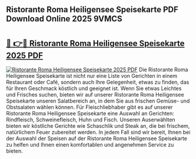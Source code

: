 ## Ristorante Roma Heiligensee Speisekarte PDF Download Online 2025 9VMCS

# <h2><a href="http://gc92a9.nevu.top/?p=Ristorante+Roma+Heiligensee+Speisekarte">🔗 👉🔴 Ristorante Roma Heiligensee Speisekarte 2025 PDF</a></h2>

[![Ristorante Roma Heiligensee Speisekarte 2025 PDF](https://i.imgur.com/dBaPXMq.png)](http://gc92a9.nevu.top/?p=Ristorante+Roma+Heiligensee+Speisekarte)
Die Ristorante Roma Heiligensee Speisekarte ist nicht nur eine Liste von Gerichten in einem Restaurant oder Café, sondern auch Ihre Gelegenheit, etwas zu finden, das für Ihren Geschmack köstlich und geeignet ist. Wenn Sie etwas Leichtes und Frisches suchen, bieten wir auf unserer Ristorante Roma Heiligensee Speisekarte unseren Salatbereich an, in dem Sie aus frischen Gemüse- und Obstsalaten wählen können. Für Fleischliebhaber gibt es auf unserer Ristorante Roma Heiligensee Speisekarte eine Auswahl an Gerichten: Rindfleisch, Schweinefleisch, Huhn und Fisch. Unseren Auserwählten bieten wir köstliche Gerichte wie Schaschlik und Steak an, die bei frischem, natürlichem Feuer zubereitet werden. In jedem Fall sind wir bereit, Ihnen bei der Auswahl der Speisen auf der Ristorante Roma Heiligensee Speisekarte zu helfen und Ihnen einen komfortablen und angenehmen Service zu bieten.
